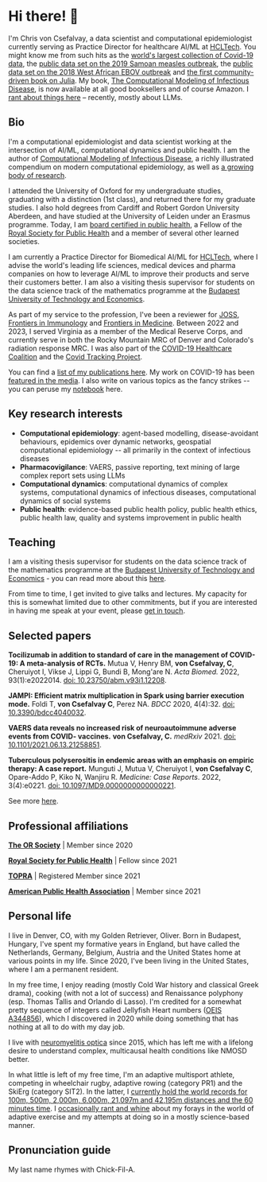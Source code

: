 # Hi there! 👋

I'm Chris von Csefalvay, a data scientist and computational epidemiologist currently serving as Practice Director for healthcare AI/ML at [HCLTech](https://hcltech.com). You might know me from such hits as the [world's largest collection of Covid-19 data](https://github.com/starschema/COVID-19-data), the [public data set on the 2019 Samoan measles outbreak](https://github.com/chrisvoncsefalvay/samoa-measles-2019), the [public data set on the 2018 West African EBOV outbreak](https://github.com/chrisvoncsefalvay/ebola_drc) and [the first community-driven book on Julia](https://github.com/chrisvoncsefalvay/learn-julia-the-hard-way). My book, [The Computational Modeling of Infectious Disease](https://www.elsevier.com/books/computational-modeling-of-infectious-diseases/csefalvay/978-0-323-95389-4), is now available at all good booksellers and of course Amazon. I [rant about things here](https://chrisvoncsefalvay.com/posts/) – recently, mostly about LLMs. 

## Bio

I'm a computational epidemiologist and data scientist working at the intersection of AI/ML, computational dynamics and public health. I am the author of [Computational Modeling of Infectious Disease](https://computationalinfectiousdisease.com), a richly illustrated compendium on modern computational epidemiology, as well as [a growing body of research](papers).

I attended the University  of Oxford for my undergraduate studies, graduating with a distinction (1st class), and returned there for my graduate studies. I also hold degrees from Cardiff and Robert Gordon University Aberdeen, and have studied at the University of Leiden under an Erasmus programme. Today, I am [board certified in public health](https://cph.nbphe.org/employer_letter/19626), a Fellow of the [Royal Society for Public Health](https://www.rsph.org.uk/) and a member of several other learned societies.

I am currently a Practice Director for Biomedical AI/ML for [HCLTech](https://www.hcltech.com/), where I advise the world's leading life sciences, medical devices and pharma companies on how to leverage AI/ML to improve their products and serve their customers better. I am also a visiting thesis supervisor for students on the data science track of the mathematics programme at the [Budapest University of Technology and Economics](https://www.bme.hu/?language=en).

As part of my service to the profession, I've been a reviewer for [JOSS](https://joss.theoj.org/papers/reviewed_by/@chrisvoncsefalvay), [Frontiers in Immunology](https://loop.frontiersin.org/people/1398311/editorial) and [Frontiers in Medicine](https://loop.frontiersin.org/people/1398311/editorial). Between 2022 and 2023, I served Virginia as a member of the Medical Reserve Corps, and currently serve in both the Rocky Mountain MRC of Denver and Colorado's radiation response MRC. I was also part of the [COVID-19 Healthcare Coalition](https://c19hcc.org/) and the [Covid Tracking Project](https://covidtracking.com/thank-you#chris-von-csefalvay). 

You can find a [list of my publications here](papers). My work on COVID-19 has been [featured in the media](media). I also write on various topics as the fancy strikes -- you can peruse my [notebook](blog) here.

## Key research interests

* **Computational epidemiology**: agent-based modelling, disease-avoidant behaviours, epidemics over dynamic networks, geospatial computational epidemiology -- all primarily in the context of infectious diseases
* **Pharmacovigilance**: VAERS, passive reporting, text mining of large complex report sets using LLMs
* **Computational dynamics**: computational dynamics of complex systems, computational dynamics of infectious diseases, computational dynamics of social systems
* **Public health**: evidence-based public health policy, public health ethics, public health law, quality and systems improvement in public health

## Teaching

I am a visiting thesis supervisor for students on the data science track of the mathematics programme at the [Budapest University of Technology and Economics](https://www.bme.hu/?language=en) - you can read more about this [here](teaching).

From time to time, I get invited to give talks and lectures. My capacity for this is somewhat limited due to other commitments, but if you are interested in having me speak at your event, please [get in touch](mailto:chris+website@chrisvoncsefalvay.com).

## Selected papers

**Tocilizumab in addition to standard of care in the management of COVID-19: A meta-analysis of RCTs.** Mutua V, Henry BM, **von Csefalvay, C**, Cheruiyot I, Vikse J, Lippi G, Bundi B, Mong'are N. _Acta Biomed._ 2022, 93(1):e2022014. [doi: 10.23750/abm.v93i1.12208](https://doi.org/10.23750/abm.v93i1.12208).

**JAMPI: Efficient matrix multiplication in Spark using barrier execution mode.** Foldi T, **von Csefalvay C**, Perez NA. _BDCC_ 2020, 4(4):32. [doi: 10.3390/bdcc4040032](https://doi.org/10.3390/bdcc4040032).

**VAERS data reveals no increased risk of neuroautoimmune adverse events from COVID- vaccines.** **von Csefalvay, C.** _medRxiv_ 2021. [doi: 10.1101/2021.06.13.21258851](https://doi.org/10.1101/2021.06.13.21258851).

**Tuberculous polyserositis in endemic areas with an emphasis on empiric therapy: A case report.** Munguti J, Mutua V, Cheruiyot I, **von Csefalvay C**, Opare-Addo P, Kiko N, Wanjiru R. _Medicine: Case Reports_. 2022, 3(4):e0221. [doi: 10.1097/MD9.0000000000000221](https://doi.org/10.1097/MD9.0000000000000221).

See more [here](papers).

## Professional affiliations

**[The OR Society](https://www.theorsociety.com/)** | Member since 2020

**[Royal Society for Public Health](https://www.rsph.org.uk/)** | Fellow since 2021

**[TOPRA](https://www.topra.org/)** | Registered Member since 2021

**[American Public Health Association](https://www.apha.org/)** | Member since 2021


## Personal life

I live in Denver, CO, with my Golden Retriever, Oliver. Born in Budapest, Hungary, I've spent my formative years in England, but have called the Netherlands, Germany, Belgium, Austria and the United States home at various points in my life. Since 2020, I've been living in the United States, where I am a permanent resident.

In my free time, I enjoy reading (mostly Cold War history and classical Greek drama), cooking (with not a lot of success) and Renaissance polyphony (esp. Thomas Tallis and Orlando di Lasso). I'm credited for a somewhat pretty sequence of integers called Jellyfish Heart numbers ([OEIS A344856](https://oeis.org/A344856)), which I discovered in 2020 while doing something that has nothing at all to do with my day job.

I live with [neuromyelitis optica](https://en.wikipedia.org/wiki/Neuromyelitis_optica) since 2015, which has left me with a lifelong desire to understand complex, multicausal health conditions like NMOSD better.

In what little is left of my free time, I'm an adaptive multisport athlete, competing in wheelchair rugby, adaptive rowing (category PR1) and the SkiErg
(category SIT2). <!-- skierg_results -->In the latter, I [currently hold the world records for 100m, 500m, 2,000m, 6,000m, 21,097m and 42,195m distances and the 60 minutes time](https://www.concept2.com/skierg/motivation/records/adaptive-world?event=&gender=M&age_category=30&adaptive=31&op=Search&form_id=concept2_record_search_form#results).<!-- /skierg_results --> I [occasionally rant and whine](https://chrisvoncsefalvay.com/posts/index.html#category=fitness) about my forays in the world of adaptive exercise and my attempts at doing so in a mostly science-based manner.

## Pronunciation guide

My last name rhymes with Chick-Fil-A.
